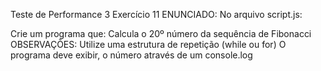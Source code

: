 Teste de Performance 3
Exercício 11
ENUNCIADO:
No arquivo script.js:

Crie um programa que:
Calcula o 20º número da sequência de Fibonacci
OBSERVAÇÕES:
Utilize uma estrutura de repetição (while ou for)
O programa deve exibir, o número através de um console.log